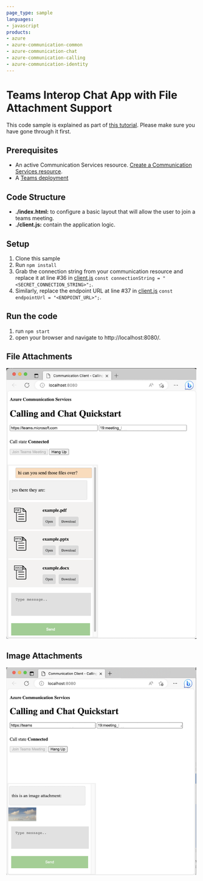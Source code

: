```yaml
---
page_type: sample
languages:
- javascript
products:
- azure
- azure-communication-common
- azure-communication-chat
- azure-communication-calling
- azure-communication-identity
---
```


# Teams Interop Chat App with File Attachment Support

This code sample is explained as part of [this tutorial](https://docs.microsoft.com/azure/communication-services/tutorials/chat-interop/meeting-interop-features-file-attachment). Please make sure you have gone through it first.

## Prerequisites
- An active Communication Services resource. [Create a Communication Services resource](https://docs.microsoft.com/azure/communication-services/quickstarts/create-communication-resource).
- A [Teams deployment](https://docs.microsoft.com/deployoffice/teams-install)

## Code Structure

- **./index.html:** to configure a basic layout that will allow the user to join a teams meeting.
- **./client.js:** contain the application logic.

## Setup

1. Clone this sample
2. Run `npm install`
3. Grab the connection string from your communication resource and replace it at line #36 in [client.js](./client.js#L36) ```const connectionString = "<SECRET_CONNECTION_STRING>";```.
4. Similarly, replace the endpoint URL at line #37 in [client.js](./client.js#L37)  ```const endpointUrl = "<ENDPOINT_URL>";```.

## Run the code

1. run `npm start`
2. open your browser and navigate to http://localhost:8080/.


## File Attachments

<img src="../../media/meeting-interop-features-file-1.png" width="500">

## Image Attachments

<img src="../../media/meeting-interop-features-file-2.png" width="500">
